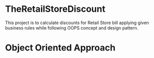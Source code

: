 # TheRetailStoreDiscount
This project is to calculate discounts for Retail Store bill applying given business rules while following OOPS concept and design pattern.
# Object Oriented Approach
